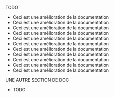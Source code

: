 TODO

 * Ceci est une amélioration de la documentation
 * Ceci est une amélioration de la documentation
 * Ceci est une amélioration de la documentation
 * Ceci est une amélioration de la documentation
 * Ceci est une amélioration de la documentation
 * Ceci est une amélioration de la documentation
 * Ceci est une amélioration de la documentation
 * Ceci est une amélioration de la documentation
 * Ceci est une amélioration de la documentation
 * Ceci est une amélioration de la documentation
 * Ceci est une amélioration de la documentation

UNE AUTRE SECTION DE DOC

 * TODO
